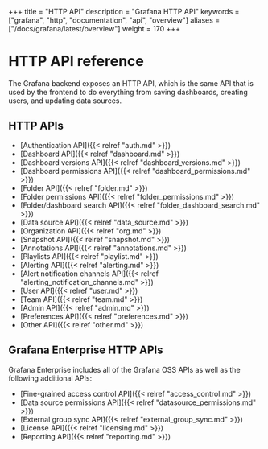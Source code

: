 +++
title = "HTTP API"
description = "Grafana HTTP API"
keywords = ["grafana", "http", "documentation", "api", "overview"]
aliases = ["/docs/grafana/latest/overview"]
weight = 170
+++

# HTTP API reference

The Grafana backend exposes an HTTP API, which is the same API that is used by the frontend to do everything from saving
dashboards, creating users, and updating data sources.

## HTTP APIs

- [Authentication API]({{< relref "auth.md" >}})
- [Dashboard API]({{< relref "dashboard.md" >}})
- [Dashboard versions API]({{< relref "dashboard_versions.md" >}})
- [Dashboard permissions API]({{< relref "dashboard_permissions.md" >}})
- [Folder API]({{< relref "folder.md" >}})
- [Folder permissions API]({{< relref "folder_permissions.md" >}})
- [Folder/dashboard search API]({{< relref "folder_dashboard_search.md" >}})
- [Data source API]({{< relref "data_source.md" >}})
- [Organization API]({{< relref "org.md" >}})
- [Snapshot API]({{< relref "snapshot.md" >}})
- [Annotations API]({{< relref "annotations.md" >}})
- [Playlists API]({{< relref "playlist.md" >}})
- [Alerting API]({{< relref "alerting.md" >}})
- [Alert notification channels API]({{< relref "alerting_notification_channels.md" >}})
- [User API]({{< relref "user.md" >}})
- [Team API]({{< relref "team.md" >}})
- [Admin API]({{< relref "admin.md" >}})
- [Preferences API]({{< relref "preferences.md" >}})
- [Other API]({{< relref "other.md" >}})

## Grafana Enterprise HTTP APIs

Grafana Enterprise includes all of the Grafana OSS APIs as well as the following additional APIs:

- [Fine-grained access control API]({{< relref "access_control.md" >}})
- [Data source permissions API]({{< relref "datasource_permissions.md" >}})
- [External group sync API]({{< relref "external_group_sync.md" >}})
- [License API]({{< relref "licensing.md" >}})
- [Reporting API]({{< relref "reporting.md" >}})
